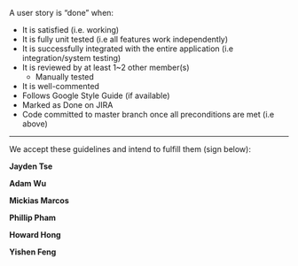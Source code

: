 ﻿A user story is “done” when:
* It is satisfied (i.e. working)
* It is fully unit tested (i.e all features work independently)
* It is successfully integrated with the entire application (i.e integration/system testing)
* It is reviewed by at least 1~2 other member(s)
   * Manually tested
* It is well-commented
* Follows Google Style Guide (if available)
* Marked as Done on JIRA
* Code committed to master branch once all preconditions are met (i.e above)




















































________________


We accept these guidelines and intend to fulfill them (sign below):

**Jayden Tse**

**Adam Wu**

**Mickias Marcos**

**Phillip Pham**

**Howard Hong**

**Yishen Feng**
